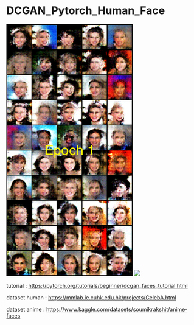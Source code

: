 # DCGAN_Pytorch_Human_Face

![](https://github.com/ninenox-dev/DCGAN_Pytorch_Human_Face/blob/main/trainning.gif) ![](https://github.com/ninenox-dev/DCGAN_Pytorch_Human_Face/blob/main/face_anime.gif)

tutorial : https://pytorch.org/tutorials/beginner/dcgan_faces_tutorial.html 

dataset human : https://mmlab.ie.cuhk.edu.hk/projects/CelebA.html

dataset anime : https://www.kaggle.com/datasets/soumikrakshit/anime-faces
